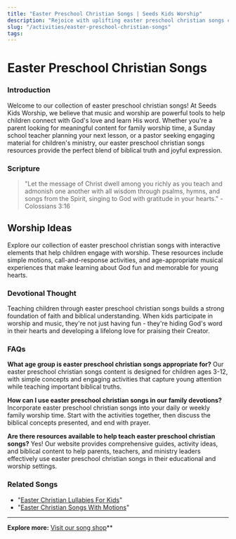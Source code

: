 ```yaml
---
title: "Easter Preschool Christian Songs | Seeds Kids Worship"
description: "Rejoice with uplifting easter preschool christian songs celebrating Jesus' resurrection. Easter worship resources for kids and Sunday school."
slug: "/activities/easter-preschool-christian-songs"
tags:
---
```


# Easter Preschool Christian Songs

### Introduction

Welcome to our collection of easter preschool christian songs! At Seeds Kids Worship, we believe that music and worship are powerful tools to help children connect with God's love and learn His word. Whether you're a parent looking for meaningful content for family worship time, a Sunday school teacher planning your next lesson, or a pastor seeking engaging material for children's ministry, our easter preschool christian songs resources provide the perfect blend of biblical truth and joyful expression.

### Scripture

> "Let the message of Christ dwell among you richly as you teach and admonish one another with all wisdom through psalms, hymns, and songs from the Spirit, singing to God with gratitude in your hearts." - Colossians 3:16

## Worship Ideas

Explore our collection of easter preschool christian songs with interactive elements that help children engage with worship. These resources include simple motions, call-and-response activities, and age-appropriate musical experiences that make learning about God fun and memorable for young hearts.

### Devotional Thought

Teaching children through easter preschool christian songs builds a strong foundation of faith and biblical understanding. When kids participate in worship and music, they're not just having fun - they're hiding God's word in their hearts and developing a lifelong love for praising their Creator.

### FAQs

**What age group is easter preschool christian songs appropriate for?**
Our easter preschool christian songs content is designed for children ages 3-12, with simple concepts and engaging activities that capture young attention while teaching important biblical truths.

**How can I use easter preschool christian songs in our family devotions?**
Incorporate easter preschool christian songs into your daily or weekly family worship time. Start with the activities together, then discuss the biblical concepts presented, and end with prayer.

**Are there resources available to help teach easter preschool christian songs?**
Yes! Our website provides comprehensive guides, activity ideas, and biblical content to help parents, teachers, and ministry leaders effectively use easter preschool christian songs in their educational and worship settings.

### Related Songs

- "[Easter Christian Lullabies For Kids](/activities/easter-christian-lullabies-for-kids/)"
- "[Easter Christian Songs With Motions](/activities/easter-christian-songs-with-motions/)"

---

**Explore more:** [Visit our song shop](https://seedskidsworship.com/shop)**

<!-- Schema Markup -->
<script type="application/ld+json">
{
  "@context": "https://schema.org",
  "@type": "MusicRecording",
  "name": "Easter Preschool Christian Songs",
  "byArtist": {
    "@type": "MusicGroup",
    "name": "Seeds Kids Worship"
  },
  "isFamilyFriendly": true,
  "url": "https://seedskidsworship.com/activities/easter-preschool-christian-songs/"
}
</script>